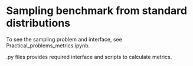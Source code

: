 # Sampling benchmark from standard distributions

To see the sampling problem and interface, see Practical_problems_metrics.ipynb.

.py files provides required interface and scripts to calculate metrics.
